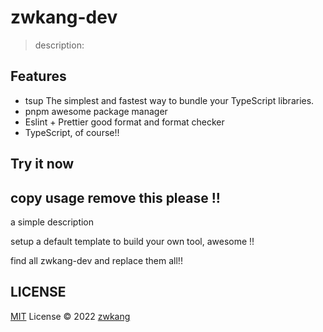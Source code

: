 # zwkang-dev

> description:

## Features

- tsup The simplest and fastest way to bundle your TypeScript libraries.
- pnpm awesome package manager
- Eslint + Prettier good format and format checker
- TypeScript, of course!!

## Try it now

## copy usage remove this please !!

a simple description

setup a default template to build your own tool, awesome !!

find all zwkang-dev and replace them all!!

## LICENSE

[MIT](./LICENSE) License © 2022 [zwkang](https://github.com/zwkang)
